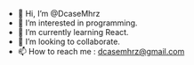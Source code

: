 - 👋 Hi, I’m @DcaseMhrz
- 👀 I’m interested in programming.
- 🌱 I’m currently learning React.
- 💞️ I’m looking to collaborate.
- 📫 How to reach me : dcasemhrz@gmail.com 

<!---
DcaseMhrz/DcaseMhrz is a ✨ special ✨ repository because its `README.md` (this file) appears on your GitHub profile.
You can click the Preview link to take a look at your changes.
--->
